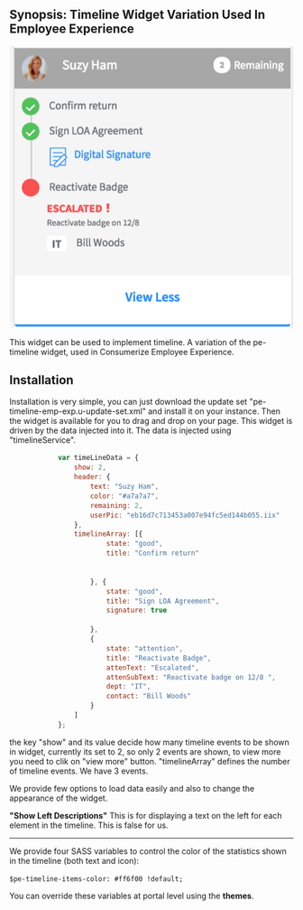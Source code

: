 ## Synopsis: Timeline Widget Variation Used In Employee Experience

![alt text](../../images/pe-timeline-emp-exp.png "Timeline Widget")


This widget can be used to implement timeline. A variation of the pe-timeline widget, used in Consumerize Employee Experience.

## Installation

Installation is very simple, you can just download the update set "pe-timeline-emp-exp.u-update-set.xml" and install it on your instance. Then the widget is available for you to drag and drop on your page. This widget is driven by the data injected into it. The data is injected using "timelineService".

```javascript
            var timeLineData = {
                show: 2,
                header: {
                    text: "Suzy Ham",
                    color: "#a7a7a7",
                    remaining: 2,
                    userPic: "eb16d7c713453a007e94fc5ed144b055.iix"
                },
                timelineArray: [{
                        state: "good",
                        title: "Confirm return"


                    }, {
                        state: "good",
                        title: "Sign LOA Agreement",
                        signature: true

                    },
                    {
                        state: "attention",
                        title: "Reactivate Badge",
                        attenText: "Escalated",
                        attenSubText: "Reactivate badge on 12/8 ",
                        dept: "IT",
                        contact: "Bill Woods"
                    }
                ]
            };
```

the key "show" and its value decide how many timeline events to be shown in widget, currently its set to 2, so only 2 events are shown, to view more you need to clik on "view more" button.
"timelineArray" defines the number of timeline events. We have 3 events.


We provide few options to load data easily and also to change the appearance of the widget.

**"Show Left Descriptions"** This is for displaying a text on the left for each element in the timeline. This is false for us.

***

We provide four SASS variables to control the color of the statistics shown in the timeline (both text and icon):

`$pe-timeline-items-color: #ff6f00 !default;`

You can override these variables at portal level using the **themes**.
